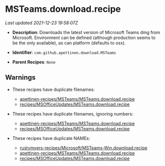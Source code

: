 # MSTeams.download.recipe

_Last updated 2021-12-23 19:58:07Z_

- **Description**: Downloads the latest version of Microsoft Teams dmg from Microsoft. Environment can be defined (although production seems to be the only available), as can platform (defaults to osx).

- **Identifier**: `com.github.apettinen.download.MSTeams`

- **Parent Recipes**: `None`

## Warnings

- These recipes have duplicate filenames:
    - [apettinen-recipes/MSTeams/MSTeams.download.recipe](/autopkg-dupe-tracker/apettinen-recipes/MSTeams/MSTeams.download.recipe)
    - [recipes/MSOfficeUpdates/MSTeams.download.recipe](/autopkg-dupe-tracker/recipes/MSOfficeUpdates/MSTeams.download.recipe)

- These recipes have duplicate filenames, ignoring numbers:
    - [apettinen-recipes/MSTeams/MSTeams.download.recipe](/autopkg-dupe-tracker/apettinen-recipes/MSTeams/MSTeams.download.recipe)
    - [recipes/MSOfficeUpdates/MSTeams.download.recipe](/autopkg-dupe-tracker/recipes/MSOfficeUpdates/MSTeams.download.recipe)

- These recipes have duplicate NAMEs:
    - [rustymyers-recipes/Microsoft/MSTeams-Win.download.recipe](/autopkg-dupe-tracker/rustymyers-recipes/Microsoft/MSTeams-Win.download.recipe)
    - [apettinen-recipes/MSTeams/MSTeams.download.recipe](/autopkg-dupe-tracker/apettinen-recipes/MSTeams/MSTeams.download.recipe)
    - [recipes/MSOfficeUpdates/MSTeams.download.recipe](/autopkg-dupe-tracker/recipes/MSOfficeUpdates/MSTeams.download.recipe)
